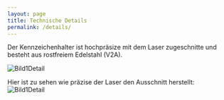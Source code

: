```yaml
---
layout: page
title: Technische Details
permalink: /details/
---
```


Der Kennzeichenhalter ist hochpräsize mit dem Laser zugeschnitte und besteht aus rostfreiem Edelstahl (V2A).

![Bild1Detail]({{site.url}}assets/images/detail1.jpeg)

Hier ist zu sehen wie präzise der Laser den Ausschnitt herstellt:
![Bild1Detail]({{site.url}}assets/images/detail2.jpeg)